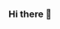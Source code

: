 ### Hi there 👋

<!--
**Khaled77ue/Khaled77ue** is a ✨ _special_ ✨ repository because its `README.md` (this file) appears on your GitHub profile.


- 🔭 I’m currently working as a freelancer
- 🌱 I’m currently learning computer science
- 👯 I’m looking to collaborate on software projects
- 🤔 I’m looking for help with coding,physics,math
- 💬 Ask me about software,physics,math
- 📫 How to reach me: khaled77ue@gmail.com
- 😄 Pronouns: ...
- ⚡ Fun fact: i'm a chef
-->
